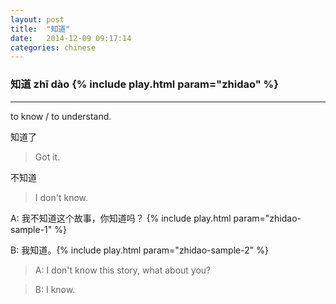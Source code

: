 ```yaml
---
layout: post
title:  "知道"
date:   2014-12-09 09:17:14 
categories: chinese
---
```

### 知道 zhī dào {% include play.html param="zhidao" %}

-----------
to know / to understand.

知道了

> Got it.

不知道

> I don't know.

A: 我不知道这个故事，你知道吗？ {% include play.html param="zhidao-sample-1" %}

B: 我知道。{% include play.html param="zhidao-sample-2" %}

> A: I don't know this story, what about you?

> B: I know.
